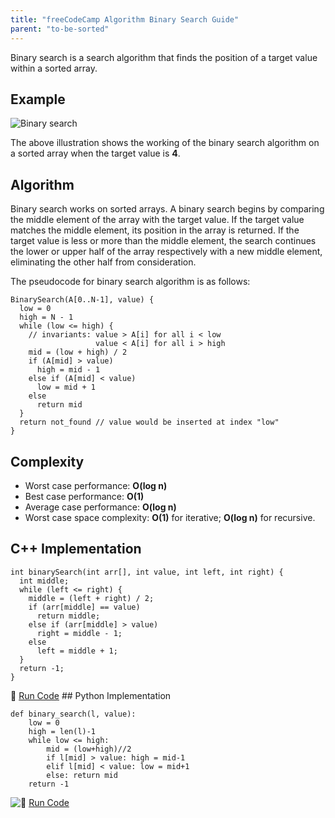 ```yaml
---
title: "freeCodeCamp Algorithm Binary Search Guide"
parent: "to-be-sorted"
---
```


Binary search is a search algorithm that finds the position of a target value within a sorted array.

## Example

![Binary search](//discourse-user-assets.s3.amazonaws.com/original/2X/3/3cb9e4cc59081e1b0a19b716dbcfb6df97ac2b52.png)

The above illustration shows the working of the binary search algorithm on a sorted array when the target value is **4**.

## Algorithm

Binary search works on sorted arrays. A binary search begins by comparing the middle element of the array with the target value. If the target value matches the middle element, its position in the array is returned. If the target value is less or more than the middle element, the search continues the lower or upper half of the array respectively with a new middle element, eliminating the other half from consideration.

The pseudocode for binary search algorithm is as follows:

    BinarySearch(A[0..N-1], value) {
      low = 0
      high = N - 1
      while (low <= high) {
        // invariants: value > A[i] for all i < low
                       value < A[i] for all i > high
        mid = (low + high) / 2
        if (A[mid] > value)
          high = mid - 1
        else if (A[mid] < value)
          low = mid + 1
        else
          return mid
      }
      return not_found // value would be inserted at index "low"
    }

## Complexity

*   Worst case performance: **O(log n)**
*   Best case performance: **O(1)**
*   Average case performance: **O(log n)**
*   Worst case space complexity: **O(1)** for iterative; **O(log n)** for recursive.

## C++ Implementation

    int binarySearch(int arr[], int value, int left, int right) {
      int middle;
      while (left <= right) {
        middle = (left + right) / 2;
        if (arr[middle] == value)
          return middle;
        else if (arr[middle] > value)
          right = middle - 1;
        else
          left = middle + 1;
      }
      return -1;
    }

:rocket: [Run Code](https://repl.it/CWZq/158) ## Python Implementation  

    def binary_search(l, value):
        low = 0
        high = len(l)-1
        while low <= high:
            mid = (low+high)//2
            if l[mid] > value: high = mid-1
            elif l[mid] < value: low = mid+1
            else: return mid
        return -1

![:rocket:](https://forum.freecodecamp.com/images/emoji/emoji_one/rocket.png?v=3 ":rocket:") [Run Code](https://repl.it/CWZi/2)
